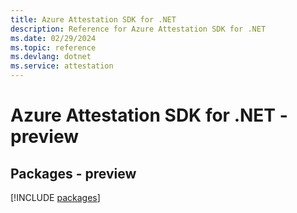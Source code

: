 ```yaml
---
title: Azure Attestation SDK for .NET
description: Reference for Azure Attestation SDK for .NET
ms.date: 02/29/2024
ms.topic: reference
ms.devlang: dotnet
ms.service: attestation
---
```

# Azure Attestation SDK for .NET - preview
## Packages - preview
[!INCLUDE [packages](attestation-index.md)]